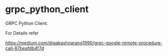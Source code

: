 # grpc_python_client

GRPC Python Client. 

For Details refer 

https://medium.com/@aakashnarang1990/grpc-google-remote-procedure-call-87beafdb4f7d

